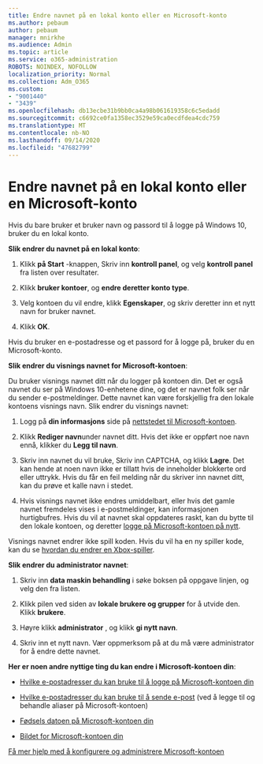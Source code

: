 ```yaml
---
title: Endre navnet på en lokal konto eller en Microsoft-konto
ms.author: pebaum
author: pebaum
manager: mnirkhe
ms.audience: Admin
ms.topic: article
ms.service: o365-administration
ROBOTS: NOINDEX, NOFOLLOW
localization_priority: Normal
ms.collection: Adm_O365
ms.custom:
- "9001440"
- "3439"
ms.openlocfilehash: db13ecbe31b9bb0ca4a98b061619358c6c5edadd
ms.sourcegitcommit: c6692ce0fa1358ec3529e59ca0ecdfdea4cdc759
ms.translationtype: MT
ms.contentlocale: nb-NO
ms.lasthandoff: 09/14/2020
ms.locfileid: "47682799"
---
```

# <a name="change-the-name-of-a-local-account-or-a-microsoft-account"></a>Endre navnet på en lokal konto eller en Microsoft-konto

Hvis du bare bruker et bruker navn og passord til å logge på Windows 10, bruker du en lokal konto. 

**Slik endrer du navnet på en lokal konto**:

1. Klikk **på Start** -knappen, Skriv inn **kontroll panel**, og velg **kontroll panel** fra listen over resultater.

2. Klikk **bruker kontoer**, og **endre deretter konto type**.

3. Velg kontoen du vil endre, klikk **Egenskaper**, og skriv deretter inn et nytt navn for bruker navnet.

4. Klikk **OK**.

Hvis du bruker en e-postadresse og et passord for å logge på, bruker du en Microsoft-konto.

**Slik endrer du visnings navnet for Microsoft-kontoen**:

Du bruker visnings navnet ditt når du logger på kontoen din. Det er også navnet du ser på Windows 10-enhetene dine, og det er navnet folk ser når du sender e-postmeldinger. Dette navnet kan være forskjellig fra den lokale kontoens visnings navn. Slik endrer du visnings navnet:

1. Logg på **din informasjons** side på [nettstedet til Microsoft-kontoen](https://account.microsoft.com/).

2. Klikk **Rediger navn**under navnet ditt. Hvis det ikke er oppført noe navn ennå, klikker du **Legg til navn**. 

3. Skriv inn navnet du vil bruke, Skriv inn CAPTCHA, og klikk **Lagre**. Det kan hende at noen navn ikke er tillatt hvis de inneholder blokkerte ord eller uttrykk. Hvis du får en feil melding når du skriver inn navnet ditt, kan du prøve et kalle navn i stedet.

4. Hvis visnings navnet ikke endres umiddelbart, eller hvis det gamle navnet fremdeles vises i e-postmeldinger, kan informasjonen hurtigbufres. Hvis du vil at navnet skal oppdateres raskt, kan du bytte til den lokale kontoen, og deretter [logge på Microsoft-kontoen på nytt](https://account.microsoft.com/).

Visnings navnet endrer ikke spill koden. Hvis du vil ha en ny spiller kode, kan du se [hvordan du endrer en Xbox-spiller](https://support.xbox.com/id-ID/account-management/change-xbox-live-gamertag).

**Slik endrer du administrator navnet**:

1. Skriv inn **data maskin behandling** i søke boksen på oppgave linjen, og velg den fra listen.

2. Klikk pilen ved siden av **lokale brukere og grupper** for å utvide den. Klikk **brukere**.

3. Høyre klikk **administrator** , og klikk **gi nytt navn**.

4. Skriv inn et nytt navn. Vær oppmerksom på at du må være administrator for å endre dette navnet.

**Her er noen andre nyttige ting du kan endre i Microsoft-kontoen din**:

- [Hvilke e-postadresser du kan bruke til å logge på Microsoft-kontoen din](https://support.microsoft.com/help/4026162)

- [Hvilke e-postadresser du kan bruke til å sende e-post](https://support.microsoft.com/help/12407) (ved å legge til og behandle aliaser på Microsoft-kontoen)

- [Fødsels datoen på Microsoft-kontoen din](https://support.microsoft.com/help/12411)

- [Bildet for Microsoft-kontoen din](https://support.microsoft.com/help/4026790)

[Få mer hjelp med å konfigurere og administrere Microsoft-kontoen](https://support.microsoft.com/hub/4294457/microsoft-account-help#manage-account)